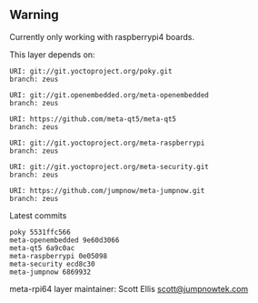 ## Warning
Currently only working with raspberrypi4 boards.

This layer depends on:

    URI: git://git.yoctoproject.org/poky.git
    branch: zeus

    URI: git://git.openembedded.org/meta-openembedded
    branch: zeus

    URI: https://github.com/meta-qt5/meta-qt5
    branch: zeus

    URI: git://git.yoctoproject.org/meta-raspberrypi
    branch: zeus

    URI: git://git.yoctoproject.org/meta-security.git
    branch: zeus

    URI: https://github.com/jumpnow/meta-jumpnow.git
    branch: zeus

Latest commits

    poky 5531ffc566
    meta-openembedded 9e60d3066
    meta-qt5 6a9c0ac
    meta-raspberrypi 0e05098
    meta-security ecd8c30
    meta-jumpnow 6869932

meta-rpi64 layer maintainer: Scott Ellis <scott@jumpnowtek.com>
